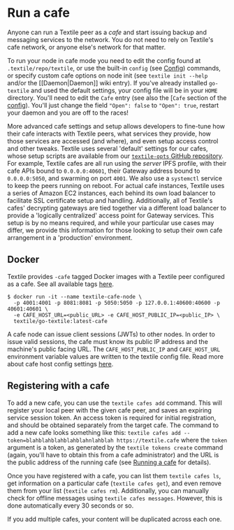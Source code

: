 # Run a cafe

Anyone can run a Textile peer as a _cafe_ and start issuing backup and messaging services to the network. You do not need to rely on Textile's cafe network, or anyone else's network for that matter.

To run your node in cafe mode you need to edit the config found at `.textile/repo/textile`, or use the built-in `config` (see [Config](/learn/config)) commands, or specify custom cafe options on node init (see `textile init --help` and/or the [[Daemon|Daemon]] wiki entry). If you've already installed `go-textile` and used the default settings, your config file will be in your `HOME` directory. You'll need to edit the `Cafe` entry (see also the [`Cafe` section of the [config](/learn/config#Cafe)). You'll just change the field `"Open": false` to `"Open": true`, restart your daemon and you are off to the races!

More advanced cafe settings and setup allows developers to fine-tune how their cafe interacts with Textile peers, what services they provide, how those services are accessed (and where), and even setup access control and other tweaks. Textile uses several 'default' settings for our cafes, whose setup scripts are available from our [`textile-opts` GitHub repository](https://github.com/textileio/textile-opts). For example, Textile cafes are all run using the _server_ IPFS profile, with their cafe APIs bound to `0.0.0.0:40601`, their Gateway address bound to `0.0.0.0:5050`, and swarming on port `4001`. We also use a `systemctl` service to keep the peers running on reboot. For actual cafe instances, Textile uses a series of Amazon EC2 instances, each behind its own load balancer to facilitate SSL certificate setup and handling. Additionally, all of Textile's cafes' decrypting gateways are tied together via a different load balancer to provide a 'logically centralized' access point for Gateway services. This setup is by no means required, and while your particular use cases may differ, we provide this information for those looking to setup their own cafe arrangement in a 'production' environment.

## Docker

Textile provides `-cafe` tagged Docker images with a Textile peer configured as a cafe. See all available tags [here](https://hub.docker.com/r/textile/go-textile/tags).

    $ docker run -it --name textile-cafe-node \
      -p 4001:4001 -p 8081:8081 -p 5050:5050 -p 127.0.0.1:40600:40600 -p 40601:40601 \
      -e CAFE_HOST_URL=<public_URL> -e CAFE_HOST_PUBLIC_IP=<public_IP> \
      textile/go-textile:latest-cafe

A cafe node can issue client sessions (JWTs) to other nodes. In order to issue valid sessions, the cafe must know its public IP address and the machine's public facing URL. The `CAFE_HOST_PUBLIC_IP` and `CAFE_HOST_URL` environment variable values are written to the textile config file. Read more about cafe host config settings [here](/learn/config#Cafe).

## Registering with a cafe

To add a new cafe, you can use the `textile cafes add` command. This will register your local peer with the given cafe peer, and saves an expiring service session token. An access token is required for initial registration, and should be obtained separately from the target cafe. The command to add a new cafe looks something like this: `textile cafes add --token=blahblahblahblahblahnlahblah https://textile.cafe` where the `token` argument is a token, as generated by the `textile tokens create` command (again, you'll have to obtain this from a cafe administrator) and the URL is the public address of the running cafe (see [Running a cafe](/run/cafes) for details).

Once you have registered with a cafe, you can list them `textile cafes ls`, get information on a particular cafe (`textile cafes get`), and even remove them from your list (`textile cafes rm`). Additionally, you can manually check for offline messages using `textile cafes messages`. However, this is done automatically every 30 seconds or so.

If you add multiple cafes, your content will be duplicated across each one.

